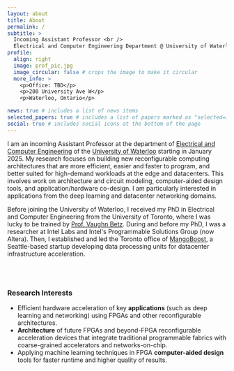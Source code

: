 ```yaml
---
layout: about
title: About
permalink: /
subtitle: >
  Incoming Assistant Professor <br />
  Electrical and Computer Engineering Department @ University of Waterloo
profile:
  align: right
  image: prof_pic.jpg
  image_circular: false # crops the image to make it circular
  more_info: >
    <p>Office: TBD</p>
    <p>200 University Ave W</p>
    <p>Waterloo, Ontario</p>

news: true # includes a list of news items
selected_papers: true # includes a list of papers marked as "selected={true}"
social: true # includes social icons at the bottom of the page
---
```


I am an incoming Assistant Professor at the department of [Electrical and Computer Engineering](https://uwaterloo.ca/electrical-computer-engineering/) of the [University of Waterloo](https://en.wikipedia.org/wiki/University_of_Waterloo) starting in January 2025.
My research focuses on building new reconfigurable computing architectures that are more efficient, easier and faster to program, and better suited for high-demand workloads at the edge and datacenters.
This involves work on architecture and circuit modeling, computer-aided design tools, and application/hardware co-design.
I am particularly interested in applications from the deep learning and datacenter networking domains.

Before joining the University of Waterloo, I received my PhD in Electrical and Computer Engineering from the University of Toronto, where I was lucky to be trained by [Prof. Vaughn Betz](https://www.eecg.utoronto.ca/~vaughn/).
During and before my PhD, I was a researcher at Intel Labs and Intel's Programmable Solutions Group (now Altera).
Then, I established and led the Toronto office of [MangoBoost](https://www.mangoboost.io/), a Seattle-based startup developing data processing units for datacenter infrastructure acceleration.

<br/><br/>

### Research Interests

- Efficient hardware acceleration of key **applications** (such as deep learning and networking) using FPGAs and other reconfigurable architectures.
- **Architecture** of future FPGAs and beyond-FPGA reconfigurable acceleration devices that integrate traditional programmable fabrics with coarse-grained accelerators and networks-on-chip.
- Applying machine learning techniques in FPGA **computer-aided design** tools for faster runtime and higher quality of results.

<br/><br/>
